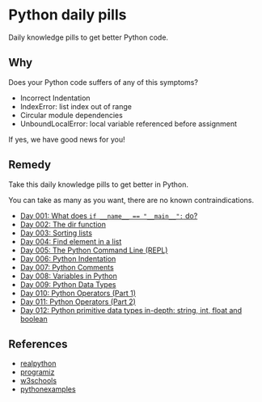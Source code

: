 # Python daily pills

Daily knowledge pills to get better Python code.

## Why

Does your Python code suffers of any of this symptoms?

- Incorrect Indentation
- IndexError: list index out of range
- Circular module dependencies
- UnboundLocalError: local variable referenced before assignment

If yes, we have good news for you!

## Remedy

Take this daily knowledge pills to get better in Python.

You can take as many as you want, there are no known contraindications.

- [Day 001: What does `if __name__ == "__main__":` do?](./pills/day-001)
- [Day 002: The dir function](./pills/day-002)
- [Day 003: Sorting lists](./pills/day-003)
- [Day 004: Find element in a list](./pills/day-004)
- [Day 005: The Python Command Line (REPL)](./pills/day-005)
- [Day 006: Python Indentation](./pills/day-006)
- [Day 007: Python Comments](./pills/day-007)
- [Day 008: Variables in Python](./pills/day-008)
- [Day 009: Python Data Types](./pills/day-009)
- [Day 010: Python Operators (Part 1)](./pills/day-010)
- [Day 011: Python Operators (Part 2)](./pills/day-011)
- [Day 012: Python primitive data types in-depth: string, int, float and boolean](./pills/day-012)

## References

- [realpython](https://realpython.com)
- [programiz](https://www.programiz.com/python-programming)
- [w3schools](https://www.w3schools.com/python)
- [pythonexamples](https://pythonexamples.org)
